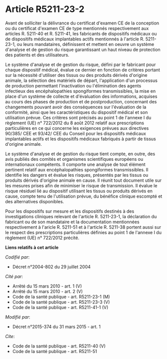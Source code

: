 # Article R5211-23-2

Avant de solliciter la délivrance du certificat d'examen CE de la conception ou du certificat d'examen CE de type mentionnés
respectivement aux articles R. 5211-40 et R. 5211-41, les fabricants de dispositifs médicaux ou de dispositifs médicaux
implantables actifs mentionnés à l'article R. 5211-23-1, ou leurs mandataires, définissent et mettent en oeuvre un système
d'analyse et de gestion du risque garantissant un haut niveau de protection des patients et des utilisateurs. 

Le système d'analyse et de gestion du risque, défini par le fabricant pour chaque dispositif médical, évalue ce dernier en
fonction de critères portant sur la nécessité d'utiliser des tissus ou des produits dérivés d'origine animale, la sélection
des matériels de départ, l'application d'un processus de production permettant l'inactivation ou l'élimination des agents
infectieux des encéphalopathies spongiformes transmissibles, la mise en place d'un système de collecte et d'évaluation des
informations, acquises au cours des phases de production et de postproduction, concernant des changements pouvant avoir des
conséquences sur l'évaluation de la conformité, ainsi que les caractéristiques du dispositif médical et son utilisation
prévue. Ces critères sont précisés au point 1 de l'annexe I du règlement (UE) n° 722/2012 du 8 août 2012 relatif aux
prescriptions particulières en ce qui concerne les exigences prévues aux directives 90/385/ CEE et 93/42/ CEE du Conseil pour
les dispositifs médicaux implantables actifs et les dispositifs médicaux fabriqués à partir de tissus d'origine animale. 

Le système d'analyse et de gestion du risque tient compte, en outre, des avis publiés des comités et organismes scientifiques
européens ou internationaux compétents. Il comporte une analyse de tout élément pertinent relatif aux encéphalopathies
spongiformes transmissibles. Il identifie les dangers et évalue les risques, présentés par les tissus ou produits dérivés
d'origine animale en cause. Il réunit tout document utile sur les mesures prises afin de minimiser le risque de transmission.
Il évalue le risque résiduel lié au dispositif utilisant les tissus ou produits dérivés en cause, compte tenu de
l'utilisation prévue, du bénéfice clinique escompté et des alternatives disponibles. 

Pour les dispositifs sur mesure et les dispositifs destinés à des investigations cliniques relevant de l'article R.
5211-23-1, la déclaration du fabricant ou de son mandataire et la documentation mentionnées respectivement à l'aricle R.
5211-51 et à l'article R. 5211-38 portent aussi sur le respect des prescriptions particulières définies au point 1 de
l'annexe I du règlement (UE) n° 722/2012 précité.

**Liens relatifs à cet article**

_Codifié par_:

  - Décret n°2004-802 du 29 juillet 2004

_Cité par_:

  - Arrêté du 15 mars 2010 - art. 1 (V)
  - Arrêté du 15 mars 2010 - art. 2 (V)
  - Code de la santé publique - art. R5211-23-1 (M)
  - Code de la santé publique - art. R5211-23-3 (V)
  - Code de la santé publique - art. R5211-41-1 (V)

_Modifié par_:

  - Décret n°2015-374 du 31 mars 2015 - art. 1

_Cite_:

  - Code de la santé publique - art. R5211-40 (V)
  - Code de la santé publique - art. R5211-51

